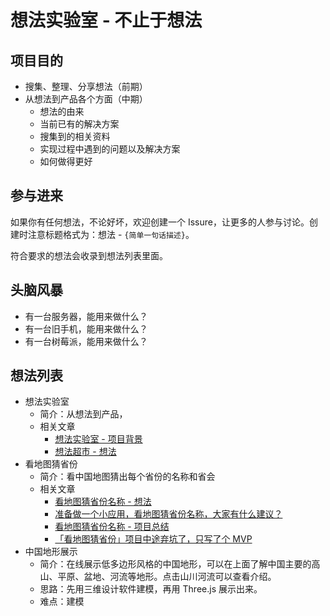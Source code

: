 # 想法实验室 - 不止于想法


## 项目目的

* 搜集、整理、分享想法（前期）
* 从想法到产品各个方面（中期）
    * 想法的由来
    * 当前已有的解决方案
    * 搜集到的相关资料
    * 实现过程中遇到的问题以及解决方案
    * 如何做得更好


## 参与进来

如果你有任何想法，不论好坏，欢迎创建一个 Issure，让更多的人参与讨论。创建时注意标题格式为：想法 - `{简单一句话描述}`。

符合要求的想法会收录到想法列表里面。


## 头脑风暴

* 有一台服务器，能用来做什么？
* 有一台旧手机，能用来做什么？
* 有一台树莓派，能用来做什么？


## 想法列表

* 想法实验室
    * 简介：从想法到产品，
    * 相关文章
        * [想法实验室 - 项目背景](https://mp.weixin.qq.com/s/ssIVF_H7j1QZre4BEQAcsA)
        * [想法超市 - 想法](https://mp.weixin.qq.com/s/zd0r02jScm4mUGkOnZMhNQ)
* 看地图猜省份
    * 简介：看中国地图猜出每个省份的名称和省会
    * 相关文章
        * [看地图猜省份名称 - 想法](https://mp.weixin.qq.com/s/E5Npqjue8B_WTFQN3-8RTA)
        * [准备做一个小应用，看地图猜省份名称，大家有什么建议？](https://www.v2ex.com/t/848921)
        * [看地图猜省份名称 - 项目总结](https://mp.weixin.qq.com/s/Nerr9xEy3OQjpgpcI0BeTA)
        * [「看地图猜省份」项目中途弃坑了，只写了个 MVP](https://www.v2ex.com/t/849785)
* 中国地形展示
    * 简介：在线展示低多边形风格的中国地形，可以在上面了解中国主要的高山、平原、盆地、河流等地形。点击山川河流可以查看介绍。
    * 思路：先用三维设计软件建模，再用 Three.js 展示出来。
    * 难点：建模
